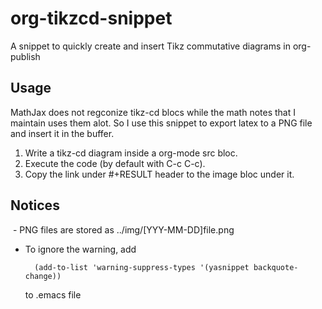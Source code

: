 # org-tikzcd-snippet
A snippet to quickly create and insert Tikz commutative diagrams in org-publish


Usage
-----
MathJax does not regconize tikz-cd blocs while the math notes that I maintain uses them alot. So I use this snippet to export latex to a PNG file and insert it in the buffer.

1. Write a tikz-cd diagram inside a org-mode src bloc.
2. Execute the code (by default with C-c C-c).
3. Copy the link under #+RESULT header to the image bloc under it. 

Notices
--------------
 - PNG files are stored as ../img/[YYY-MM-DD]file.png
 - To ignore the warning, add 
 
         (add-to-list 'warning-suppress-types '(yasnippet backquote-change)) 
     
   to .emacs file 
 
